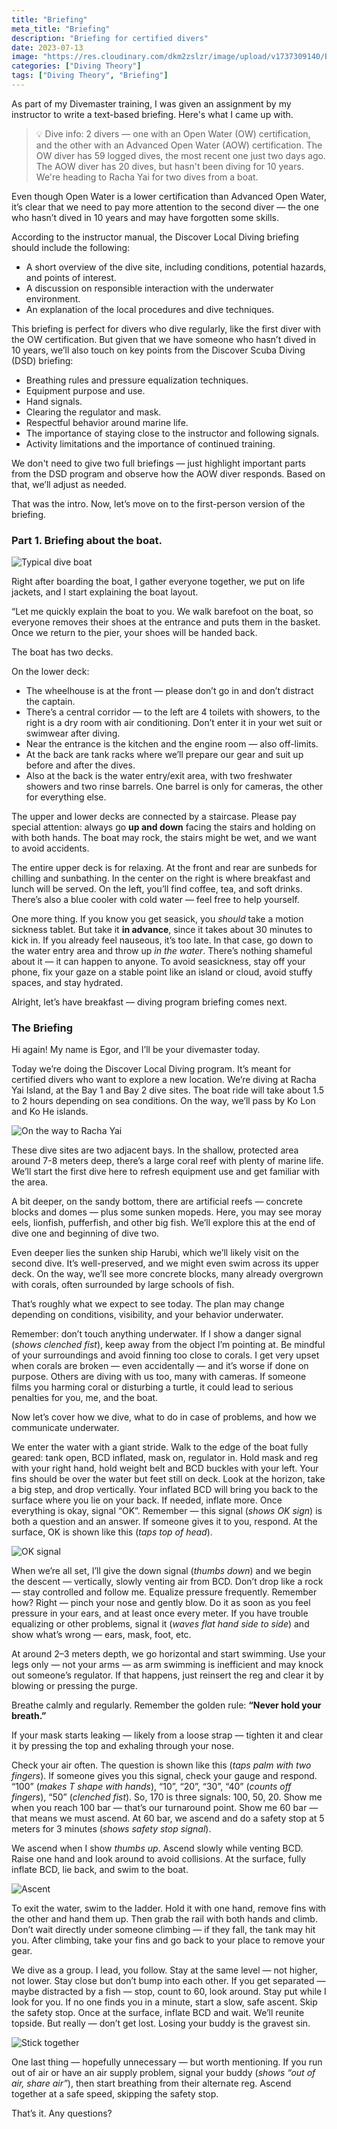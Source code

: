 ```yaml
---
title: "Briefing"
meta_title: "Briefing"
description: "Briefing for certified divers"
date: 2023-07-13
image: "https://res.cloudinary.com/dkm2zslzr/image/upload/v1737309140/Briefing_Preview_d3mu9z.png"
categories: ["Diving Theory"]
tags: ["Diving Theory", "Briefing"]
---
```


As part of my Divemaster training, I was given an assignment by my instructor to write a text-based briefing. Here's what I came up with.

<blockquote>
	💡 Dive info:
	2 divers — one with an Open Water (OW) certification, and the other with an Advanced Open Water (AOW) certification. The OW diver has 59 logged dives, the most recent one just two days ago. The AOW diver has 20 dives, but hasn't been diving for 10 years.
	We're heading to Racha Yai for two dives from a boat.
</blockquote>

Even though Open Water is a lower certification than Advanced Open Water, it’s clear that we need to pay more attention to the second diver — the one who hasn’t dived in 10 years and may have forgotten some skills.

According to the instructor manual, the Discover Local Diving briefing should include the following:

- A short overview of the dive site, including conditions, potential hazards, and points of interest.
- A discussion on responsible interaction with the underwater environment.
- An explanation of the local procedures and dive techniques.

This briefing is perfect for divers who dive regularly, like the first diver with the OW certification. But given that we have someone who hasn’t dived in 10 years, we’ll also touch on key points from the Discover Scuba Diving (DSD) briefing:

- Breathing rules and pressure equalization techniques.
- Equipment purpose and use.
- Hand signals.
- Clearing the regulator and mask.
- Respectful behavior around marine life.
- The importance of staying close to the instructor and following signals.
- Activity limitations and the importance of continued training.

We don't need to give two full briefings — just highlight important parts from the DSD program and observe how the AOW diver responds. Based on that, we’ll adjust as needed.

That was the intro. Now, let’s move on to the first-person version of the briefing.

### Part 1. Briefing about the boat.

![Typical dive boat](https://res.cloudinary.com/dkm2zslzr/image/upload/v1737309140/Briefing_Preview_d3mu9z.png "Typical dive boat")

Right after boarding the boat, I gather everyone together, we put on life jackets, and I start explaining the boat layout.

“Let me quickly explain the boat to you. We walk barefoot on the boat, so everyone removes their shoes at the entrance and puts them in the basket. Once we return to the pier, your shoes will be handed back.

The boat has two decks.

On the lower deck:

- The wheelhouse is at the front — please don’t go in and don’t distract the captain.
- There’s a central corridor — to the left are 4 toilets with showers, to the right is a dry room with air conditioning. Don’t enter it in your wet suit or swimwear after diving.
- Near the entrance is the kitchen and the engine room — also off-limits.
- At the back are tank racks where we’ll prepare our gear and suit up before and after the dives.
- Also at the back is the water entry/exit area, with two freshwater showers and two rinse barrels. One barrel is only for cameras, the other for everything else.

The upper and lower decks are connected by a staircase. Please pay special attention: always go **up and down** facing the stairs and holding on with both hands. The boat may rock, the stairs might be wet, and we want to avoid accidents.

The entire upper deck is for relaxing. At the front and rear are sunbeds for chilling and sunbathing. In the center on the right is where breakfast and lunch will be served. On the left, you’ll find coffee, tea, and soft drinks. There’s also a blue cooler with cold water — feel free to help yourself.

One more thing. If you know you get seasick, you *should* take a motion sickness tablet. But take it **in advance**, since it takes about 30 minutes to kick in. If you already feel nauseous, it’s too late. In that case, go down to the water entry area and throw up *in the water*. There’s nothing shameful about it — it can happen to anyone. To avoid seasickness, stay off your phone, fix your gaze on a stable point like an island or cloud, avoid stuffy spaces, and stay hydrated.

Alright, let’s have breakfast — diving program briefing comes next.

### The Briefing

Hi again! My name is Egor, and I’ll be your divemaster today.

Today we’re doing the Discover Local Diving program. It’s meant for certified divers who want to explore a new location. We’re diving at Racha Yai Island, at the Bay 1 and Bay 2 dive sites. The boat ride will take about 1.5 to 2 hours depending on sea conditions. On the way, we’ll pass by Ko Lon and Ko He islands.

![On the way to Racha Yai](https://res.cloudinary.com/dkm2zslzr/image/upload/v1737309141/Briefing_2_wimxfp.png "On the way to Racha Yai")

These dive sites are two adjacent bays. In the shallow, protected area around 7-8 meters deep, there’s a large coral reef with plenty of marine life. We’ll start the first dive here to refresh equipment use and get familiar with the area.

A bit deeper, on the sandy bottom, there are artificial reefs — concrete blocks and domes — plus some sunken mopeds. Here, you may see moray eels, lionfish, pufferfish, and other big fish. We’ll explore this at the end of dive one and beginning of dive two.

Even deeper lies the sunken ship Harubi, which we’ll likely visit on the second dive. It’s well-preserved, and we might even swim across its upper deck. On the way, we’ll see more concrete blocks, many already overgrown with corals, often surrounded by large schools of fish.

That’s roughly what we expect to see today. The plan may change depending on conditions, visibility, and your behavior underwater.

Remember: don’t touch anything underwater. If I show a danger signal (*shows clenched fist*), keep away from the object I’m pointing at. Be mindful of your surroundings and avoid finning too close to corals. I get very upset when corals are broken — even accidentally — and it’s worse if done on purpose. Others are diving with us too, many with cameras. If someone films you harming coral or disturbing a turtle, it could lead to serious penalties for you, me, and the boat.

Now let’s cover how we dive, what to do in case of problems, and how we communicate underwater.

We enter the water with a giant stride. Walk to the edge of the boat fully geared: tank open, BCD inflated, mask on, regulator in. Hold mask and reg with your right hand, hold weight belt and BCD buckles with your left. Your fins should be over the water but feet still on deck. Look at the horizon, take a big step, and drop vertically. Your inflated BCD will bring you back to the surface where you lie on your back. If needed, inflate more. Once everything is okay, signal “OK”. Remember — this signal (*shows OK sign*) is both a question and an answer. If someone gives it to you, respond. At the surface, OK is shown like this (*taps top of head*).

![OK signal](https://res.cloudinary.com/dkm2zslzr/image/upload/v1737309140/Briefing_3_s8iccc.png "OK signal")

When we’re all set, I’ll give the down signal (*thumbs down*) and we begin the descent — vertically, slowly venting air from BCD. Don’t drop like a rock — stay controlled and follow me. Equalize pressure frequently. Remember how? Right — pinch your nose and gently blow. Do it as soon as you feel pressure in your ears, and at least once every meter. If you have trouble equalizing or other problems, signal it (*waves flat hand side to side*) and show what’s wrong — ears, mask, foot, etc.

At around 2–3 meters depth, we go horizontal and start swimming. Use your legs only — not your arms — as arm swimming is inefficient and may knock out someone’s regulator. If that happens, just reinsert the reg and clear it by blowing or pressing the purge.

Breathe calmly and regularly. Remember the golden rule: **“Never hold your breath.”**

If your mask starts leaking — likely from a loose strap — tighten it and clear it by pressing the top and exhaling through your nose.

Check your air often. The question is shown like this (*taps palm with two fingers*). If someone gives you this signal, check your gauge and respond. “100” (*makes T shape with hands*), “10”, “20”, “30”, “40” (*counts off fingers*), “50” (*clenched fist*). So, 170 is three signals: 100, 50, 20. Show me when you reach 100 bar — that’s our turnaround point. Show me 60 bar — that means we must ascend. At 60 bar, we ascend and do a safety stop at 5 meters for 3 minutes (*shows safety stop signal*).

We ascend when I show *thumbs up*. Ascend slowly while venting BCD. Raise one hand and look around to avoid collisions. At the surface, fully inflate BCD, lie back, and swim to the boat.

![Ascent](https://res.cloudinary.com/dkm2zslzr/image/upload/v1737309139/Briefing_4_smpww3.png "Ascent")

To exit the water, swim to the ladder. Hold it with one hand, remove fins with the other and hand them up. Then grab the rail with both hands and climb. Don’t wait directly under someone climbing — if they fall, the tank may hit you. After climbing, take your fins and go back to your place to remove your gear.

We dive as a group. I lead, you follow. Stay at the same level — not higher, not lower. Stay close but don’t bump into each other. If you get separated — maybe distracted by a fish — stop, count to 60, look around. Stay put while I look for you. If no one finds you in a minute, start a slow, safe ascent. Skip the safety stop. Once at the surface, inflate BCD and wait. We’ll reunite topside. But really — don’t get lost. Losing your buddy is the gravest sin.

![Stick together](https://res.cloudinary.com/dkm2zslzr/image/upload/v1737309139/Briefing_5_ofikbb.png "Stick together")

One last thing — hopefully unnecessary — but worth mentioning. If you run out of air or have an air supply problem, signal your buddy (*shows “out of air, share air”*), then start breathing from their alternate reg. Ascend together at a safe speed, skipping the safety stop.

That’s it. Any questions?
